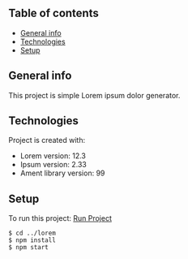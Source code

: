 ## Table of contents
* [General info](#general-info)
* [Technologies](#technologies)
* [Setup](#setup)

## General info
This project is simple Lorem ipsum dolor generator.
	
## Technologies
Project is created with:
* Lorem version: 12.3
* Ipsum version: 2.33
* Ament library version: 99
	
## Setup
To run this project: [Run Project](https://www.heroku.com/)
```
$ cd ../lorem
$ npm install
$ npm start
```